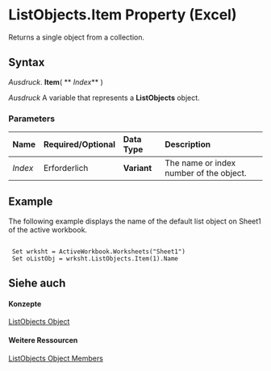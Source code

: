 
# ListObjects.Item Property (Excel)

Returns a single object from a collection.


## Syntax

 _Ausdruck_. **Item**( ** _Index_** )

 _Ausdruck_ A variable that represents a **ListObjects** object.


### Parameters



|**Name**|**Required/Optional**|**Data Type**|**Description**|
|:-----|:-----|:-----|:-----|
| _Index_|Erforderlich|**Variant**|The name or index number of the object.|

## Example

The following example displays the name of the default list object on Sheet1 of the active workbook.


```
 
 Set wrksht = ActiveWorkbook.Worksheets("Sheet1") 
 Set oListObj = wrksht.ListObjects.Item(1).Name
```


## Siehe auch


#### Konzepte


[ListObjects Object](3a888055-1ed0-d37d-0586-ced999dc1c42.md)
#### Weitere Ressourcen


[ListObjects Object Members](http://msdn.microsoft.com/library/a067b883-9aa3-f8f6-bf72-87541b796a80%28Office.15%29.aspx)